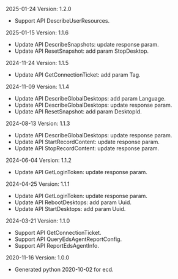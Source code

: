 2025-01-24 Version: 1.2.0
- Support API DescribeUserResources.


2025-01-15 Version: 1.1.6
- Update API DescribeSnapshots: update response param.
- Update API ResetSnapshot: add param StopDesktop.


2024-11-24 Version: 1.1.5
- Update API GetConnectionTicket: add param Tag.


2024-11-09 Version: 1.1.4
- Update API DescribeGlobalDesktops: add param Language.
- Update API DescribeGlobalDesktops: update response param.
- Update API ResetSnapshot: add param DesktopId.


2024-08-13 Version: 1.1.3
- Update API DescribeGlobalDesktops: update response param.
- Update API StartRecordContent: update response param.
- Update API StopRecordContent: update response param.


2024-06-04 Version: 1.1.2
- Update API GetLoginToken: update response param.


2024-04-25 Version: 1.1.1
- Update API GetLoginToken: update response param.
- Update API RebootDesktops: add param Uuid.
- Update API StartDesktops: add param Uuid.


2024-03-21 Version: 1.1.0
- Support API GetConnectionTicket.
- Support API QueryEdsAgentReportConfig.
- Support API ReportEdsAgentInfo.


2020-11-16 Version: 1.0.0
- Generated python 2020-10-02 for ecd.

